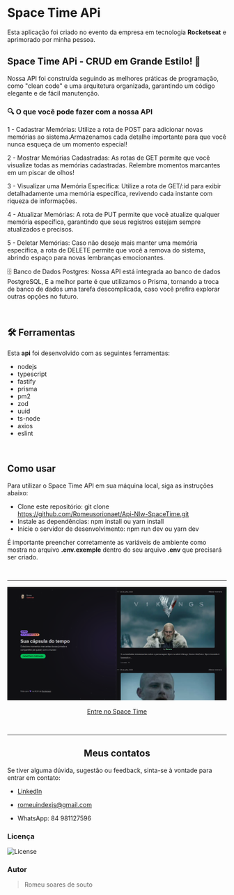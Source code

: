 <h1> Space Time APi </h1>
 
<p>Esta aplicação foi criado no evento da empresa em tecnologia <strong>Rocketseat</strong> e aprimorado por minha pessoa.</p>

 <h2> Space Time APi - CRUD em Grande Estilo! 💫 </h2>

 <p>Nossa API foi construída seguindo as melhores práticas de programação, como "clean code" e uma arquitetura organizada, garantindo um código elegante e de fácil manutenção.</p>

 <h3> 🔍 O que você pode fazer com a nossa API </h3>

1 - Cadastrar Memórias: Utilize a rota de POST para adicionar novas memórias ao sistema.Armazenamos cada detalhe importante para que você nunca esqueça de um momento especial!

2 - Mostrar Memórias Cadastradas: As rotas de GET permite que você visualize todas as memórias cadastradas. Relembre momentos marcantes em um piscar de olhos!

3 - Visualizar uma Memória Específica: Utilize a rota de GET/:id para exibir detalhadamente uma memória específica, revivendo cada instante com riqueza de informações.

4 - Atualizar Memórias: A rota de PUT permite que você atualize qualquer memória específica, garantindo que seus registros estejam sempre atualizados e precisos.

5 - Deletar Memórias: Caso não deseje mais manter uma memória específica, a rota de DELETE permite que você a remova do sistema, abrindo espaço para novas lembranças emocionantes.

<p>🗄️ Banco de Dados Postgres: Nossa API está integrada ao banco de dados PostgreSQL, E a melhor parte é que utilizamos o Prisma, tornando a troca de banco de dados uma tarefa descomplicada, caso você prefira explorar outras opções no futuro.</p>

<br />

<h2> 🛠 Ferramentas </h2>

<p>Esta <strong>api</strong> foi desenvolvido com as seguintes ferramentas:</p>

- nodejs
- typescript
- fastify
- prisma
- pm2
- zod
- uuid
- ts-node
- axios
- eslint

<br />

<h2> Como usar </h2>

<p>Para utilizar o Space Time API em sua máquina local, siga as instruções abaixo:</p>

- Clone este repositório: git clone https://github.com/Romeusorionaet/Api-Nlw-SpaceTime.git
- Instale as dependências: npm install ou yarn install
- Inicie o servidor de desenvolvimento: npm run dev ou yarn dev

<p>É importante preencher corretamente as variáveis de ambiente como mostra no arquivo <strong>.env.exemple</strong> dentro do seu arquivo <strong>.env</strong> que precisará ser criado.</p>

<br />
<hr />

<div align='center'>

![preview](https://github.com/Romeusorionaet/Nlw-SpaceTime-Web/blob/main/src/assets/preview/previewSpaceTimeDesktop.png?raw=true)

[Entre no Space Time](https://nlw-space-time-web-neon.vercel.app)

</div>

<br />
<hr />

<h2 align='center'> Meus contatos </h2>

<p>Se tiver alguma dúvida, sugestão ou feedback, sinta-se à vontade para entrar em contato:</p>

* [LinkedIn](https://www.linkedin.com/in/romeu-soares-87749a231/)

* romeuindexjs@gmail.com

* WhatsApp: 84 981127596

<h3> Licença </h3>

<p>
<img alt="License" src="https://img.shields.io/static/v1?label=license&message=MIT&color=49AA26&labelColor=000000">
</p>

<h3> Autor </h3>

>Romeu soares de souto